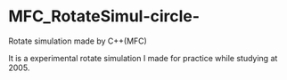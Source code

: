 # MFC_RotateSimul-circle-
Rotate simulation made by C++(MFC)

It is a experimental rotate simulation I made for practice while studying at 2005.
